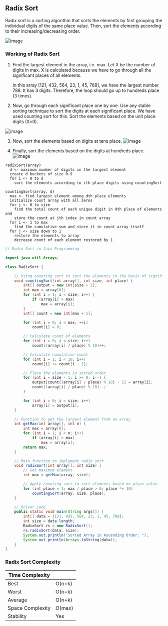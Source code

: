 ## Radix Sort

Radix sort is a sorting algorithm that sorts the elements by first grouping the individual digits of the same place
value. Then, sort the elements according to their increasing/decreasing order.

![image](https://cdn.programiz.com/cdn/farfuture/GKQPB3dxbVfvYT3qiSZtTQDI5UOENnLr-oTPlCbYKaM/mtime:1582112622/sites/tutorial2program/files/Radix-sort-0_0.png)

### Working of Radix Sort

1. Find the largest element in the array, i.e. max. Let X be the number of digits in max. X is calculated because we
   have to go through all the significant places of all elements.

   In this array [121, 432, 564, 23, 1, 45, 788], we have the largest number 788. It has 3 digits. Therefore, the loop
   should go up to hundreds place (3 times).

2. Now, go through each significant place one by one.
   Use any stable sorting technique to sort the digits at each significant place. We have used counting sort for this.
   Sort the elements based on the unit place digits (X=0).

![image](https://cdn.programiz.com/cdn/farfuture/uCNpqDxCh0fa6L5HIYKbmYCbiZHlGhzXXBsxKVpItSs/mtime:1591330108/sites/tutorial2program/files/Radix-sort-one.png)

3. Now, sort the elements based on digits at tens place.
   ![image](https://cdn.programiz.com/cdn/farfuture/k2d_8gQeDKJ5pafc96mpZMqZvEqOOrh9eBCVmKRTBsg/mtime:1591330113/sites/tutorial2program/files/Radix-sort-ten.png)

4. Finally, sort the elements based on the digits at hundreds place.
   ![image](https://cdn.programiz.com/cdn/farfuture/CvIF-W6hxb0-kwt-hn9Gb3IWlpTVxR3PK7X4TQimROc/mtime:1591330096/sites/tutorial2program/files/Radix-sort-hundred.png)

```
radixSort(array)
  d <- maximum number of digits in the largest element
  create d buckets of size 0-9
  for i <- 0 to d
    sort the elements according to ith place digits using countingSort

countingSort(array, d)
  max <- find largest element among dth place elements
  initialize count array with all zeros
  for j <- 0 to size
    find the total count of each unique digit in dth place of elements and
    store the count at jth index in count array
  for i <- 1 to max
    find the cumulative sum and store it in count array itself
  for j <- size down to 1
    restore the elements to array
    decrease count of each element restored by 1
```

```java
// Radix Sort in Java Programming

import java.util.Arrays;

class RadixSort {

    // Using counting sort to sort the elements in the basis of significant places
    void countingSort(int array[], int size, int place) {
        int[] output = new int[size + 1];
        int max = array[0];
        for (int i = 1; i < size; i++) {
            if (array[i] > max)
                max = array[i];
        }
        int[] count = new int[max + 1];

        for (int i = 0; i < max; ++i)
            count[i] = 0;

        // Calculate count of elements
        for (int i = 0; i < size; i++)
            count[(array[i] / place) % 10]++;

        // Calculate cumulative count
        for (int i = 1; i < 10; i++)
            count[i] += count[i - 1];

        // Place the elements in sorted order
        for (int i = size - 1; i >= 0; i--) {
            output[count[(array[i] / place) % 10] - 1] = array[i];
            count[(array[i] / place) % 10]--;
        }

        for (int i = 0; i < size; i++)
            array[i] = output[i];
    }

    // Function to get the largest element from an array
    int getMax(int array[], int n) {
        int max = array[0];
        for (int i = 1; i < n; i++)
            if (array[i] > max)
                max = array[i];
        return max;
    }

    // Main function to implement radix sort
    void radixSort(int array[], int size) {
        // Get maximum element
        int max = getMax(array, size);

        // Apply counting sort to sort elements based on place value.
        for (int place = 1; max / place > 0; place *= 10)
            countingSort(array, size, place);
    }

    // Driver code
    public static void main(String args[]) {
        int[] data = {121, 432, 564, 23, 1, 45, 788};
        int size = data.length;
        RadixSort rs = new RadixSort();
        rs.radixSort(data, size);
        System.out.println("Sorted Array in Ascending Order: ");
        System.out.println(Arrays.toString(data));
    }
}
```

### Radix Sort Complexity

| Time Complexity  ||
|------------------|-----|
| Best             | O(n+k)    |
| Worst            | O(n+k)    |
| Average          |  O(n+k)   |
| Space Complexity |O(max)     |
| Stability        |Yes     |

